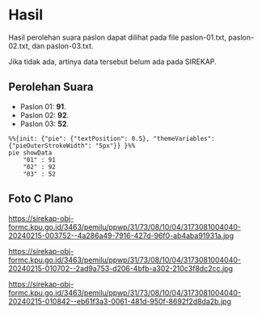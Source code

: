 # Hasil

Hasil perolehan suara paslon dapat dilihat pada file paslon-01.txt, paslon-02.txt, dan paslon-03.txt.

Jika tidak ada, artinya data tersebut belum ada pada SIREKAP.

## Perolehan Suara

 * Paslon 01: **91**.
 * Paslon 02: **92**.
 * Paslon 03: **52**.

```mermaid
%%{init: {"pie": {"textPosition": 0.5}, "themeVariables": {"pieOuterStrokeWidth": "5px"}} }%%
pie showData
    "01" : 91
    "02" : 92
    "03" : 52
```
## Foto C Plano

https://sirekap-obj-formc.kpu.go.id/3463/pemilu/ppwp/31/73/08/10/04/3173081004040-20240215-003752--4a286a49-7916-427d-96f0-ab4aba91931a.jpg

https://sirekap-obj-formc.kpu.go.id/3463/pemilu/ppwp/31/73/08/10/04/3173081004040-20240215-010702--2ad9a753-d206-4bfb-a302-210c3f8dc2cc.jpg

https://sirekap-obj-formc.kpu.go.id/3463/pemilu/ppwp/31/73/08/10/04/3173081004040-20240215-010842--eb61f3a3-0061-481d-950f-8692f2d8da2b.jpg
